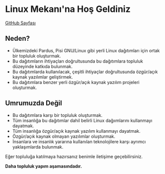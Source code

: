 # Linux Mekanı'na Hoş Geldiniz

[GitHub Sayfası](https://github.com/linuxmekani)

## Neden?
- Ülkemizdeki Pardus, Pisi GNU/Linux gibi yerli Linux dağıtımları için ortak bir topluluk oluşturmak.
- Bu dağıtımların ihtiyaçları doğrultusunda bu dağıtımlara topluluk düzeyinde katkıda bulunmak.
- Bu dağıtımlarda kullanılacak, çeşitli ihtiyaçlar doğrultusunda özgür/açık kaynak yazılımlar geliştirmek.
- Bu dağıtımlara benzer yerli özgür/açık kaynak yazılım projeleri oluşturmak.

## Umrumuzda Değil
- Bu dağıtımlara karşı bir topluluk oluşturmak.
- Tüm insanlığa bu dağıtımlar dahil belirli Linux dağıımlarını kullanmayı dayatmak.
- Tüm insanlığa özgür/açık kaynak yazılım kullanmayı dayatmak.
- Özgür/açık kaynak olmayan yazılımlar oluşturmak.
- İnsanlara ve insanlık yararına kullanılan teknolojilere karşı ayrımcı yaklaşımlarda bulunmak.

Eğer topluluğa katılmaya hazırsanız benimle iletişime geçebilirsiniz.

**Daha topluluk yapım aşamasındadır.**
